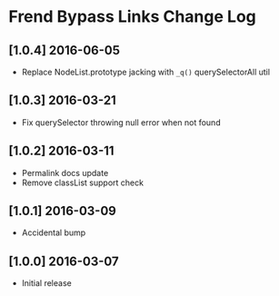 # Frend Bypass Links Change Log

## [1.0.4] 2016-06-05
- Replace NodeList.prototype jacking with `_q()` querySelectorAll util

## [1.0.3] 2016-03-21
- Fix querySelector throwing null error when not found

## [1.0.2] 2016-03-11
- Permalink docs update
- Remove classList support check

## [1.0.1] 2016-03-09
- Accidental bump

## [1.0.0] 2016-03-07
- Initial release